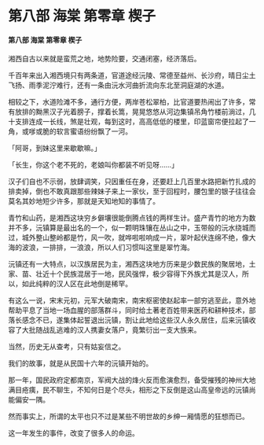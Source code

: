 # 第八部 海棠 第零章 楔子

#### 第八部 海棠 第零章 楔子

湘西自古以来就是蛮荒之地，地势险要，交通闭塞，经济落后。

千百年来出入湘西境只有两条道，官道途经沅陵、常德至益州、长沙府，晴日尘土飞扬、雨季泥泞难行，还有一条由沅水河曲折流向东北至洞庭湖的水道。

相较之下，水道险滩不多，通行方便，两岸苍松翠柏，比官道要热闹出了许多，常有放排的黝黑汉子光着膀子，撑着长篙，晃晃悠悠从河边集镇吊角竹楼前淌过，几十支排连成一长线，煞是壮观，每到这时，高高低低的楼里，印蓝窗帘便拉起了一角，或嗲或脆的软言蜜语纷纷飘了一河。

「阿哥，到妹这里来歇歇嘛。」

「长生，你这个老不死的，老娘叫你都装不听见呀……」

汉子们自也不示弱，放肆调笑，只因重任在身，还要赶上几百里水路把新竹扎成的排卖掉，倒也不敢真跟那些辣妹子来上一家伙，至于回程时，腰包里的银子往往会莫名其妙地短少许多，那就是天知地知的事情了。

青竹和山药，是湘西这块穷乡僻壤很能倒腾点钱的两样生计。盛产青竹的地方为数并不多，沅镇算是最出名的一个，似一颗明珠镶在丛山之中，玉带般的沅水绕城而过，城外整山整岭都是竹，风一吹，就哗啦啦响成一片，翠叶起伏连绵不绝，像大海的波浪，一排排，一浪浪，所以人们习惯叫这里是翠竹海。

沅镇还有一大特点，以汉族居民为主，湘西这块地方历来是少数民族的聚居地，土家、苗、壮近十个民族混居于一地，民风强悍，极少容得下外族尤其是汉人，所以，如此纯粹的汉人区在此地倒是稀罕。

有这么一说，宋末元初，元军大破南宋，南宋枢密使赵起率一部穷逃至此，意外地帮助平息了当地一场血腥的部落群斗，同时给土著老百姓带来医药和耕种技术，部落长感念不已，遂集体起誓退出沅镇，割让此地给这些汉人永久居住，后来沅镇收容了大批随战乱逃难的汉人携妻女落户，竟繁衍出一支大族来。

当然，历史无从查考，只有姑妄信之。

我们的故事，就是从民国十六年的沅镇开始的。

那一年，国民政府定都南京，军阀大战的烽火反而愈演愈烈，备受摧残的神州大地满目疮痍，民不聊生，不知何日是个尽头，相形之下反倒是这山高皇帝远的沅镇尚能偏安一隅。

然而事实上，所谓的太平也只不过是某些不明世故的乡绅一厢情愿的狂想而已。

这一年发生的事件，改变了很多人的命运。

